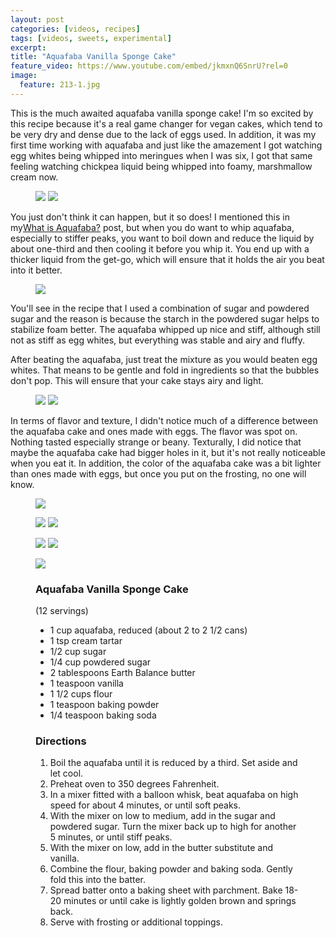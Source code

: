 ```yaml
---
layout: post
categories: [videos, recipes]
tags: [videos, sweets, experimental]
excerpt: 
title: "Aquafaba Vanilla Sponge Cake"
feature_video: https://www.youtube.com/embed/jkmxnQ6SnrU?rel=0
image:
  feature: 213-1.jpg
---
```



This is the much awaited aquafaba vanilla sponge cake!  I'm so excited by this recipe because it's a real game changer for vegan cakes, which tend to be very dry and dense due to the lack of eggs used.  In addition, it was my first time working with aquafaba and just like the amazement I got watching egg whites being whipped into meringues when I was six, I got that same feeling watching chickpea liquid being whipped into foamy, marshmallow cream now.

<figure class="half">
<img src="/images/213-3.jpg">
<img src="/images/213-7.jpg">
</figure>

You just don't think it can happen, but it so does! I mentioned this in my[What is Aquafaba?](http://eastmeetskitchen.com/videos/blog/what-is-aquafaba/) post, but when you do want to whip aquafaba, especially to stiffer peaks, you want to boil down and reduce the liquid by about one-third and then cooling it before you whip it. You end up with a thicker liquid from the get-go, which will ensure that it holds the air you beat into it better.


<figure>
    <img src="/images/213-2.jpg">
</figure>

You'll see in the recipe that I used a combination of sugar and powdered sugar and the reason is because the starch in the powdered sugar helps to stabilize foam better.  The aquafaba whipped up nice and stiff, although still not as stiff as egg whites, but everything was stable and airy and fluffy.

After beating the aquafaba, just treat the mixture as you would beaten egg whites.  That means to be gentle and fold in ingredients so that the bubbles don't pop.  This will ensure that your cake stays airy and light.

<figure class="half">
<img src="/images/213-11.jpg">
<img src="/images/213-15.jpg">
</figure>

In terms of flavor and texture, I didn't notice much of a difference between the aquafaba cake and ones made with eggs.  The flavor was spot on.  Nothing tasted especially strange or beany.  Texturally, I did notice that maybe the aquafaba cake had bigger holes in it, but it's not really noticeable when you eat it.  In addition, the color of the aquafaba cake was a bit lighter than ones made with eggs, but once you put on the frosting, no one will know.

<figure>
    <img src="/images/213-4.jpg">
</figure>

<figure class="half">
<img src="/images/213-5.jpg">
<img src="/images/213-6.jpg">
</figure>

<figure class="half">
<img src="/images/213-10.jpg">
<img src="/images/213-13.jpg">
</figure>

<figure>
    <img src="/images/213-14.jpg">
</figure>

<figure class="ingredients" markdown="1">

### Aquafaba Vanilla Sponge Cake
(12 servings)

- 1 cup aquafaba, reduced (about 2 to 2 1/2 cans)
- 1 tsp cream tartar
- 1/2 cup sugar
- 1/4 cup powdered sugar
- 2 tablespoons Earth Balance butter
- 1 teaspoon vanilla
- 1 1/2 cups flour
- 1 teaspoon baking powder
- 1/4 teaspoon baking soda

</figure>
<figure class="directions" markdown="1">

### Directions

1. Boil the aquafaba until it is reduced by a third.  Set aside and let cool.
2. Preheat oven to 350 degrees Fahrenheit.
3. In a mixer fitted with a balloon whisk, beat aquafaba on high speed for about 4 minutes, or until soft peaks.
4. With the mixer on low to medium, add in the sugar and powdered sugar.  Turn the mixer back up to high for another 5 minutes, or until stiff peaks.
5. With the mixer on low, add in the butter substitute and vanilla.
6. Combine the flour, baking powder and baking soda.  Gently fold this into the batter.
7. Spread batter onto a baking sheet with parchment.  Bake 18-20 minutes or until cake is lightly golden brown and springs back.
8. Serve with frosting or additional toppings. 

</figure>


